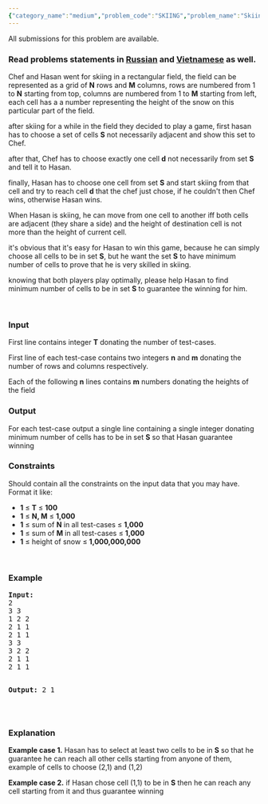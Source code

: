 ```yaml
---
{"category_name":"medium","problem_code":"SKIING","problem_name":"Skiing","languages_supported":{"0":"ADA","1":"ASM","2":"BASH","3":"BF","4":"C","5":"CAML","6":"CLOJ","7":"CLPS","8":"COB","9":"CPP 4.3.2","10":"CPP 6.3","11":"CPP14","12":"CS2","13":"D","14":"ERL","15":"FORT","16":"FS","17":"GO","18":"HASK","19":"ICK","20":"ICON","21":"JAVA","22":"JS","23":"kotlin","24":"LISP clisp","25":"LISP sbcl","26":"LUA","27":"NEM","28":"NICE","29":"NODEJS","30":"PAS fpc","31":"PAS gpc","32":"PERL","33":"PERL6","34":"PHP","35":"PIKE","36":"PRLG","37":"PYPY","38":"PYTH","39":"PYTH 3.5","40":"RUBY","41":"rust","42":"SCALA","43":"SCM chicken","44":"SCM guile","45":"SCM qobi","46":"ST","47":"swift","48":"TCL","49":"TEXT","50":"WSPC"},"max_timelimit":1,"source_sizelimit":50000,"problem_author":"kingofnumbers","problem_tester":"amrmahmoud","date_added":"17-11-2017","tags":{"0":"cook88","1":"greedy","2":"kingofnumbers","3":"kingofnumbers","4":"likecs","5":"scc","6":"sorting"},"editorial_url":"https://discuss.codechef.com/problems/SKIING","time":{"view_start_date":1511116200,"submit_start_date":1511116200,"visible_start_date":1511116200,"end_date":1735669800},"layout":"problem"}
---
```

<span class="solution-visible-txt">All submissions for this problem are available.</span><h3>Read problems statements in <a target="_blank" 
href="http://www.codechef.com/download/translated/COOK88/russian/SKIING.pdf">Russian</a> and <a target="_blank" 
href="http://www.codechef.com/download/translated/COOK88/vietnamese/SKIING.pdf">Vietnamese</a> as well.</h3>
<p>Chef and Hasan went for skiing in a rectangular field, the field can be represented as a grid of <b>N</b> rows and <b>M</b> columns, rows are numbered from 1 to <b>N</b> starting from top, columns are numbered from 1 to <b>M</b> starting from left, each cell has a a number representing the height of the snow on this particular part of the field.</p>

<p>
after skiing for a while in the field they decided to play a game,  first hasan has to choose a set of cells <b>S</b> not necessarily adjacent and show this set to Chef.
</p>
<p>
after that, Chef has to choose exactly one cell <b>d</b> not necessarily from set <b>S</b> and tell it to Hasan.
</p>

<p>
finally, Hasan has to choose one cell from set <b>S</b> and start skiing from that cell and try to reach cell <b>d</b> that the chef just chose, if he couldn't then Chef wins, otherwise Hasan wins. 
</p>

<p>
When Hasan is skiing, he can move from one cell to another iff both cells are adjacent (they share a side) and the height of destination cell is not more than the height of current cell.  
</p>

<p>
it's obvious that it's easy for Hasan to win this game, because he can simply choose all cells to be in set <b>S</b>, but he want the set <b>S</b> to have minimum number of cells to prove that he is very skilled in skiing.

knowing that both players play optimally, please help Hasan to find minimum number of cells to be in set <b>S</b> to guarantee the winning for him.
</p>


<p> </p>


<h3>Input</h3>
<p>First line contains integer <b>T</b> donating the number of test-cases.</p>
<p>First line of each test-case contains two integers <b>n</b> and <b>m</b> donating the number of rows and columns respectively.</p>
<p>Each of the following <b>n</b> lines contains <b>m</b> numbers donating the heights of the field</p>

<h3>Output</h3>
<p>For each test-case output a single line containing a single integer donating minimum number of cells has to be in set <b>S</b> so that Hasan guarantee winning </p>


<h3>Constraints</h3>
<p>Should contain all the constraints on the input data that you may have. Format it like:</p>
<ul>
<li><b>1</b> ≤ <b>T</b> ≤ <b>100</b></li>
<li><b>1</b> ≤ <b>N, M</b> ≤ <b>1,000</b></li>
<li><b>1</b> ≤ sum of <b>N</b> in all test-cases ≤ <b>1,000</b></li>
<li><b>1</b> ≤ sum of <b>M</b> in all test-cases ≤ <b>1,000</b></li>
<li><b>1</b> ≤ height of snow ≤ <b>1,000,000,000</b></li>
</ul>
<p> </p>
<h3>Example</h3>
<pre><b>Input:</b>
2
3 3
1 2 2
2 1 1
2 1 1
3 3
3 2 2
2 1 1
2 1 1


<b>Output:</b>
2
1
</pre>
<p> </p>
<h3>Explanation</h3>
<p><b>Example case 1.</b> Hasan has to select at least two cells to be in <b>S</b> so that he guarantee he can reach all other cells starting from anyone of them, example of cells to choose (2,1) and (1,2)</p>

<p><b>Example case 2.</b> if Hasan chose cell (1,1) to be in <b>S</b> then he can reach any cell starting from it and thus guarantee winning</p>